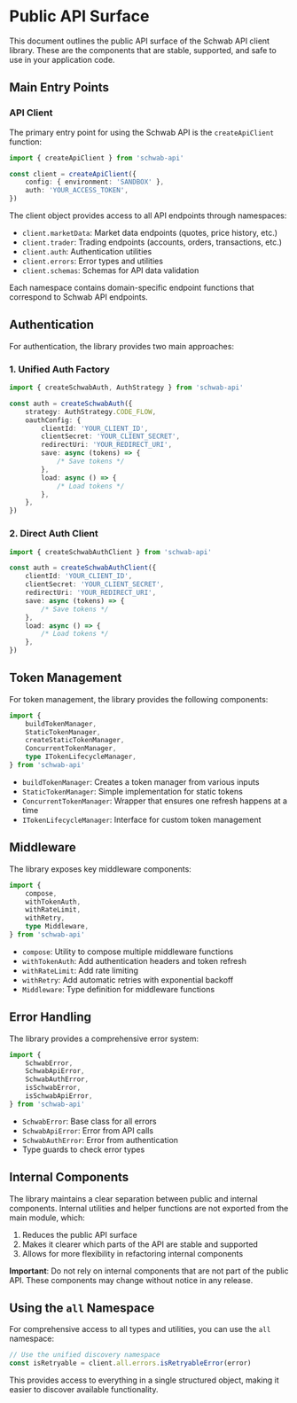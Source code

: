 # Public API Surface

This document outlines the public API surface of the Schwab API client library.
These are the components that are stable, supported, and safe to use in your
application code.

## Main Entry Points

### API Client

The primary entry point for using the Schwab API is the `createApiClient`
function:

```typescript
import { createApiClient } from 'schwab-api'

const client = createApiClient({
	config: { environment: 'SANDBOX' },
	auth: 'YOUR_ACCESS_TOKEN',
})
```

The client object provides access to all API endpoints through namespaces:

- `client.marketData`: Market data endpoints (quotes, price history, etc.)
- `client.trader`: Trading endpoints (accounts, orders, transactions, etc.)
- `client.auth`: Authentication utilities
- `client.errors`: Error types and utilities
- `client.schemas`: Schemas for API data validation

Each namespace contains domain-specific endpoint functions that correspond to
Schwab API endpoints.

## Authentication

For authentication, the library provides two main approaches:

### 1. Unified Auth Factory

```typescript
import { createSchwabAuth, AuthStrategy } from 'schwab-api'

const auth = createSchwabAuth({
	strategy: AuthStrategy.CODE_FLOW,
	oauthConfig: {
		clientId: 'YOUR_CLIENT_ID',
		clientSecret: 'YOUR_CLIENT_SECRET',
		redirectUri: 'YOUR_REDIRECT_URI',
		save: async (tokens) => {
			/* Save tokens */
		},
		load: async () => {
			/* Load tokens */
		},
	},
})
```

### 2. Direct Auth Client

```typescript
import { createSchwabAuthClient } from 'schwab-api'

const auth = createSchwabAuthClient({
	clientId: 'YOUR_CLIENT_ID',
	clientSecret: 'YOUR_CLIENT_SECRET',
	redirectUri: 'YOUR_REDIRECT_URI',
	save: async (tokens) => {
		/* Save tokens */
	},
	load: async () => {
		/* Load tokens */
	},
})
```

## Token Management

For token management, the library provides the following components:

```typescript
import {
	buildTokenManager,
	StaticTokenManager,
	createStaticTokenManager,
	ConcurrentTokenManager,
	type ITokenLifecycleManager,
} from 'schwab-api'
```

- `buildTokenManager`: Creates a token manager from various inputs
- `StaticTokenManager`: Simple implementation for static tokens
- `ConcurrentTokenManager`: Wrapper that ensures one refresh happens at a time
- `ITokenLifecycleManager`: Interface for custom token management

## Middleware

The library exposes key middleware components:

```typescript
import {
	compose,
	withTokenAuth,
	withRateLimit,
	withRetry,
	type Middleware,
} from 'schwab-api'
```

- `compose`: Utility to compose multiple middleware functions
- `withTokenAuth`: Add authentication headers and token refresh
- `withRateLimit`: Add rate limiting
- `withRetry`: Add automatic retries with exponential backoff
- `Middleware`: Type definition for middleware functions

## Error Handling

The library provides a comprehensive error system:

```typescript
import {
	SchwabError,
	SchwabApiError,
	SchwabAuthError,
	isSchwabError,
	isSchwabApiError,
} from 'schwab-api'
```

- `SchwabError`: Base class for all errors
- `SchwabApiError`: Error from API calls
- `SchwabAuthError`: Error from authentication
- Type guards to check error types

## Internal Components

The library maintains a clear separation between public and internal components.
Internal utilities and helper functions are not exported from the main module,
which:

1. Reduces the public API surface
2. Makes it clearer which parts of the API are stable and supported
3. Allows for more flexibility in refactoring internal components

**Important**: Do not rely on internal components that are not part of the
public API. These components may change without notice in any release.

## Using the `all` Namespace

For comprehensive access to all types and utilities, you can use the `all`
namespace:

```typescript
// Use the unified discovery namespace
const isRetryable = client.all.errors.isRetryableError(error)
```

This provides access to everything in a single structured object, making it
easier to discover available functionality.
